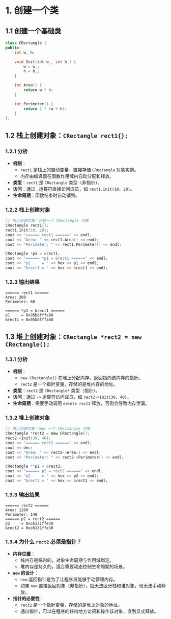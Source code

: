 # 1. 创建一个类

## 1.1 创建一个基础类

```c++
class CRectangle {
public:
    int w, h;

    void Init(int w_, int h_) {
        w = w_;
        h = h_;
    }

    int Area() {
        return w * h;
    }

    int Perimeter() {
        return 2 * (w + h);
    }
};
```

## 1.2 栈上创建对象：`CRectangle rect1{};`

### 1.2.1 分析

+ **机制**： 
  + `rect1` 是栈上的自动变量，直接存储 `CRectangle` 对象实例。 
  + 内存由编译器在函数作用域内自动分配和释放。
+ **类型**：`rect1` 是 `CRectangle` 类型（非指针）。
+ **访问**：通过 . 运算符直接访问成员，如 `rect1.Init(10, 20)`。
+ **生命周期**：函数结束时自动销毁。


### 1.2.2 栈上创建对象
```c++
// 栈上创建对象：创建一个 CRectangle 对象
CRectangle rect1{};
rect1.Init(10, 20);
cout << "====== rect1 ======" << endl;
cout << "Area: " << rect1.Area() << endl;
cout << "Perimeter: " << rect1.Perimeter() << endl;

CRectangle *p1 = &rect1;
cout << "====== *p1 = &rect1 ======" << endl;
cout << "p1     = " << hex << p1 << endl;
cout << "&rect1 = " << hex << &rect1 << endl;
```

### 1.2.3 输出结果

```text
====== rect1 ======
Area: 200
Perimeter: 60

====== *p1 = &rect1 ======
p1     = 0x95b8fffa88
&rect1 = 0x95b8fffa88
```

## 1.3 堆上创建对象：`CRectangle *rect2 = new CRectangle();`

### 1.3.1 分析

+ **机制**：
  + `new CRectangle()` 在堆上分配内存，返回指向该内存的指针。 
  + `rect2` 是一个指针变量，存储的是堆内存的地址。
+ **类型**：`rect2` 是 `CRectangle*` 类型（指针）。
+ **访问**：通过 `->` 运算符访问成员，如 `rect2->Init(30, 40)`。
+ **生命周期**：需要手动调用 `delete rect2` 释放，否则会导致内存泄漏。

### 1.3.2 堆上创建对象

```c++
// 堆上创建对象：new 一个 CRectangle 对象
CRectangle *rect2 = new CRectangle();
rect2->Init(30, 40);
cout << "====== rect2 ======" << endl;
cout << dec;
cout << "Area: " << rect2->Area() << endl;
cout << "Perimeter: " << rect2->Perimeter() << endl;

CRectangle **p2 = &rect2;
cout << "====== p2 = rect2 ======" << endl;
cout << "p2     = " << hex << p2 << endl;
cout << "&rect2 = " << hex << &rect2 << endl;
```

### 1.3.3 输出结果

```text
====== rect2 ======
Area: 1200
Perimeter: 140
====== p2 = rect2 ======
p2     = 0xc6131ffe30
&rect2 = 0xc6131ffe30
```

### 1.3.4 为什么 `rect2` 必须是指针？

+ **内存位置**： 
  + 栈内存是临时的，对象生命周期与作用域绑定。 
  + 堆内存是持久的，适合需要动态控制生命周期的场景。
+ **`new` 的设计**：
  + `new` 返回指针是为了让程序员能够手动管理内存。 
  + 如果 `new` 直接返回对象（非指针），就无法区分栈和堆对象，也无法手动释放。
+ **指针的必要性**：
  + `rect2` 是一个指针变量，存储的是堆上对象的地址。 
  + 通过指针，可以在程序的任何地方访问和操作该对象，直到显式释放。
























